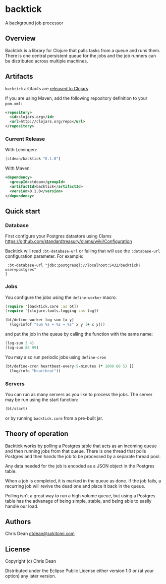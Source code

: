 # backtick

A background job processor

## Overview

Backtick is a library for Clojure that pulls tasks from a queue and
runs them.  There is one central persistent queue for the jobs and the
job runners can be distributed across multiple machines.

## Artifacts

`backtick` artifacts are [released to Clojars](https://clojars.org/clj-time/clj-time).

If you are using Maven, add the following repository definition to your `pom.xml`:

``` xml
<repository>
  <id>clojars.org</id>
  <url>http://clojars.org/repo</url>
</repository>
```

### Current Release

With Leiningen:

``` clj
[ctdean/backtick "0.1.0"]
```

With Maven:

``` xml
<dependency>
  <groupId>ctdean</groupId>
  <artifactId>backtick</artifactId>
  <version>0.1.0</version>
</dependency>
```

## Quick start

### Database

First configure your Postgres datastore using Clams
https://github.com/standardtreasury/clams/wiki/Configuration

Backtick will read `:bt-database-url` or failing that will use the
`:database-url` configuration parameter.  For example:

```{
 :bt-database-url "jdbc:postgresql://localhost:5432/backtick?user=postgres"
}
```

### Jobs

You configure the jobs using the `define-worker` macro:

``` clj
(require '[backtick.core :as bt])
(require '[clojure.tools.logging :as log])

(bt/define-worker log-sum [x y]
  (log/infof "sum %s + %s = %s" x y (+ x y)))
```

and put the job in the queue by calling the function with the same
name:

``` clj
(log-sum 3 4)
(log-sum 88 99)
```

You may also run periodic jobs using `define-cron`

``` clj
(bt/define-cron heartbeat-every-5-minutes (* 1000 60 5) []
  (log/info "heartbeat"))
```

### Servers

You can run as many servers as you like to process the jobs.  The
server may be run using the start function:

``` clj
(bt/start)
```

or by running `backtick.core` from a pre-built jar.

## Theory of operation

Backtick works by polling a Postgres table that acts as an incoming
queue and then running jobs from that queue.  There is one thread that
polls Postgres and then hands the job to be processed by a separate
thread pool.

Any data needed for the job is encoded as a JSON object in the
Postgres table.

When a job is completed, it is marked in the queue as done.  If the
job fails, a recurring job will revive the dead one and place it back
in the queue.

Polling isn't a great way to run a high volume queue, but using a
Postgres table has the advanage of being simple, stable, and being
able to easily handle our load.

## Authors

Chris Dean <ctdean@sokitomi.com>

## License

Copyright (c) Chris Dean

Distributed under the Eclipse Public License either version 1.0 or (at
your option) any later version.
